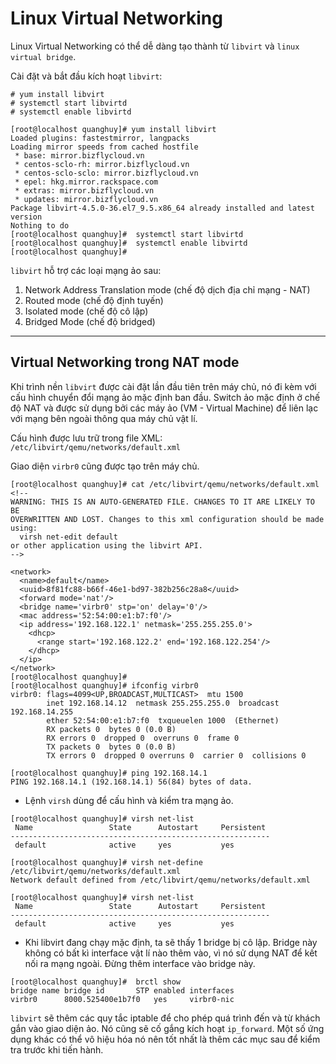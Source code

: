 # Linux Virtual Networking

Linux Virtual Networking có thể dễ dàng tạo thành từ `libvirt` và `linux virtual bridge`.

Cài đặt và bắt đầu kích hoạt `libvirt`:
```
# yum install libvirt
# systemctl start libvirtd
# systemctl enable libvirtd
```

```
[root@localhost quanghuy]# yum install libvirt
Loaded plugins: fastestmirror, langpacks
Loading mirror speeds from cached hostfile
 * base: mirror.bizflycloud.vn
 * centos-sclo-rh: mirror.bizflycloud.vn
 * centos-sclo-sclo: mirror.bizflycloud.vn
 * epel: hkg.mirror.rackspace.com
 * extras: mirror.bizflycloud.vn
 * updates: mirror.bizflycloud.vn
Package libvirt-4.5.0-36.el7_9.5.x86_64 already installed and latest version
Nothing to do
[root@localhost quanghuy]#  systemctl start libvirtd
[root@localhost quanghuy]#  systemctl enable libvirtd
[root@localhost quanghuy]# 
```

`libvirt` hỗ trợ các loại mạng ảo sau:
1. Network Address Translation mode (chế độ dịch địa chỉ mạng - NAT)
2. Routed mode (chế độ định tuyến)
3. Isolated mode (chế độ cô lập)
4. Bridged Mode (chế độ bridged)

----

## Virtual Networking trong NAT mode
Khi trình nền `libvirt` được cài đặt lần đầu tiên trên máy chủ, nó đi kèm với cấu hình chuyển đổi mạng ảo mặc định ban đầu. Switch ảo mặc định ở chế độ NAT và được sử dụng bởi các máy ảo (VM - Virtual Machine) để liên lạc với mạng bên ngoài thông qua máy chủ vật lí.

Cấu hình được lưu trữ trong file XML: `/etc/libvirt/qemu/networks/default.xml`

Giao diện `virbr0` cũng được tạo trên máy chủ.

```
[root@localhost quanghuy]# cat /etc/libvirt/qemu/networks/default.xml
<!--
WARNING: THIS IS AN AUTO-GENERATED FILE. CHANGES TO IT ARE LIKELY TO BE
OVERWRITTEN AND LOST. Changes to this xml configuration should be made using:
  virsh net-edit default
or other application using the libvirt API.
-->

<network>
  <name>default</name>
  <uuid>8f81fc88-b66f-46e1-bd97-382b256c28a8</uuid>
  <forward mode='nat'/>
  <bridge name='virbr0' stp='on' delay='0'/>
  <mac address='52:54:00:e1:b7:f0'/>
  <ip address='192.168.122.1' netmask='255.255.255.0'>
    <dhcp>
      <range start='192.168.122.2' end='192.168.122.254'/>
    </dhcp>
  </ip>
</network>
[root@localhost quanghuy]# 
[root@localhost quanghuy]# ifconfig virbr0
virbr0: flags=4099<UP,BROADCAST,MULTICAST>  mtu 1500
        inet 192.168.14.12  netmask 255.255.255.0  broadcast 192.168.14.255
        ether 52:54:00:e1:b7:f0  txqueuelen 1000  (Ethernet)
        RX packets 0  bytes 0 (0.0 B)
        RX errors 0  dropped 0  overruns 0  frame 0
        TX packets 0  bytes 0 (0.0 B)
        TX errors 0  dropped 0 overruns 0  carrier 0  collisions 0

[root@localhost quanghuy]# ping 192.168.14.1
PING 192.168.14.1 (192.168.14.1) 56(84) bytes of data.
```

- Lệnh `virsh` dùng để cấu hình và kiểm tra mạng ảo.

```
[root@localhost quanghuy]# virsh net-list
 Name                 State      Autostart     Persistent
----------------------------------------------------------
 default              active     yes           yes

[root@localhost quanghuy]# virsh net-define /etc/libvirt/qemu/networks/default.xml
Network default defined from /etc/libvirt/qemu/networks/default.xml

[root@localhost quanghuy]# virsh net-list
 Name                 State      Autostart     Persistent
----------------------------------------------------------
 default              active     yes           yes
```
- Khi libvirt đang chạy mặc định, ta sẽ thấy 1 bridge bị cô lập. Bridge này không có bất kì interface vật lí nào thêm vào, vì nó sử dụng NAT để kết nối ra mạng ngoài. Đừng thêm interface vào bridge này.

```
[root@localhost quanghuy]#  brctl show
bridge name	bridge id		STP enabled	interfaces
virbr0		8000.525400e1b7f0	yes		virbr0-nic
```

`libvirt` sẽ thêm các quy tắc iptable để cho phép quá trình đến và từ khách gắn vào giao diện ảo. Nó cũng sẽ cố gắng kích hoạt `ip_forward`. Một số ứng dụng khác có thể vô hiệu hóa nó nên tốt nhất là thêm các mục sau để kiểm tra trước khi tiến hành.
